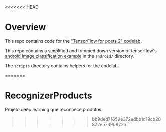 <<<<<<< HEAD
# Overview

This repo contains code for the
["TensorFlow for poets 2" codelab](https://codelabs.developers.google.com/codelabs/tensorflow-for-poets-2).

This repo contains a simplified and trimmed down version of tensorflow's
[android image classification example](https://github.com/tensorflow/tensorflow/tree/master/tensorflow/examples/android)
in the `android/` directory.

The `scripts` directory contains helpers for the codelab.

=======
# RecognizerProducts
Projeto deep learning que reconhece produtos 
>>>>>>> bb9ded71659e372edbb1d19cb20872e57390822a

